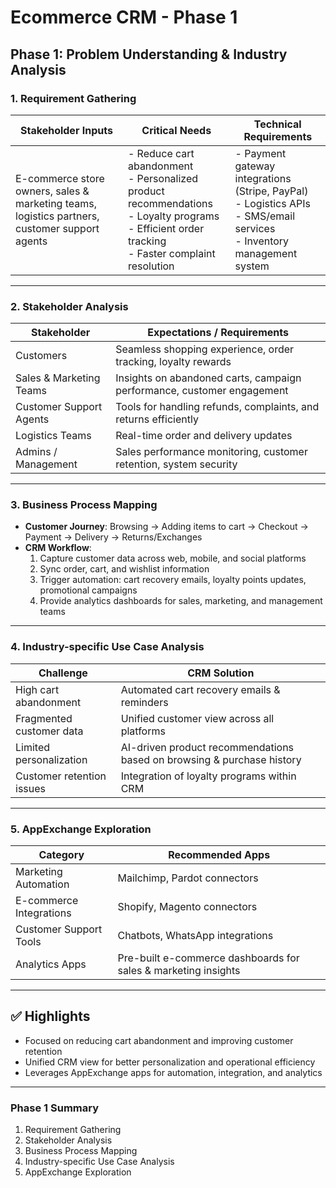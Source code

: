 # Ecommerce CRM - Phase 1

## Phase 1: Problem Understanding & Industry Analysis

### 1. Requirement Gathering

**Stakeholder Inputs** | **Critical Needs** | **Technical Requirements**
--- | --- | ---
E-commerce store owners, sales & marketing teams, logistics partners, customer support agents | - Reduce cart abandonment<br>- Personalized product recommendations<br>- Loyalty programs<br>- Efficient order tracking<br>- Faster complaint resolution | - Payment gateway integrations (Stripe, PayPal)<br>- Logistics APIs<br>- SMS/email services<br>- Inventory management system

---

### 2. Stakeholder Analysis

**Stakeholder** | **Expectations / Requirements**
--- | ---
Customers | Seamless shopping experience, order tracking, loyalty rewards
Sales & Marketing Teams | Insights on abandoned carts, campaign performance, customer engagement
Customer Support Agents | Tools for handling refunds, complaints, and returns efficiently
Logistics Teams | Real-time order and delivery updates
Admins / Management | Sales performance monitoring, customer retention, system security

---

### 3. Business Process Mapping

- **Customer Journey**: Browsing → Adding items to cart → Checkout → Payment → Delivery → Returns/Exchanges  
- **CRM Workflow**:  
  1. Capture customer data across web, mobile, and social platforms  
  2. Sync order, cart, and wishlist information  
  3. Trigger automation: cart recovery emails, loyalty points updates, promotional campaigns  
  4. Provide analytics dashboards for sales, marketing, and management teams  

---

### 4. Industry-specific Use Case Analysis

**Challenge** | **CRM Solution**
--- | ---
High cart abandonment | Automated cart recovery emails & reminders
Fragmented customer data | Unified customer view across all platforms
Limited personalization | AI-driven product recommendations based on browsing & purchase history
Customer retention issues | Integration of loyalty programs within CRM

---

### 5. AppExchange Exploration

**Category** | **Recommended Apps**
--- | ---
Marketing Automation | Mailchimp, Pardot connectors
E-commerce Integrations | Shopify, Magento connectors
Customer Support Tools | Chatbots, WhatsApp integrations
Analytics Apps | Pre-built e-commerce dashboards for sales & marketing insights

---

## ✅ Highlights
- Focused on reducing cart abandonment and improving customer retention  
- Unified CRM view for better personalization and operational efficiency  
- Leverages AppExchange apps for automation, integration, and analytics  

---

### Phase 1 Summary
1. Requirement Gathering  
2. Stakeholder Analysis  
3. Business Process Mapping  
4. Industry-specific Use Case Analysis  
5. AppExchange Exploration  
